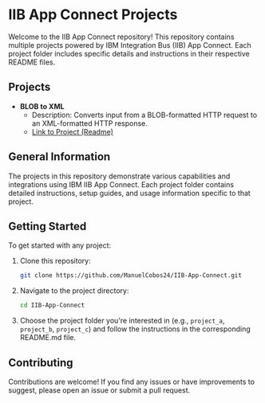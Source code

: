 # IIB App Connect Projects

Welcome to the IIB App Connect repository! This repository contains multiple projects powered by IBM Integration Bus (IIB) App Connect. Each project folder includes specific details and instructions in their respective README files.

## Projects

- **BLOB to XML**
  - Description: Converts input from a BLOB-formatted HTTP request to an XML-formatted HTTP response.
  - [Link to Project (Readme)](./BLOB_TO_XML/README.md)

## General Information

The projects in this repository demonstrate various capabilities and integrations using IBM IIB App Connect. Each project folder contains detailed instructions, setup guides, and usage information specific to that project.

## Getting Started

To get started with any project:

1. Clone this repository:
   ```sh
   git clone https://github.com/ManuelCobos24/IIB-App-Connect.git
   ```
2. Navigate to the project directory:
   ```sh
   cd IIB-App-Connect
   ```
3. Choose the project folder you're interested in (e.g., `project_a`, `project_b`, `project_c`) and follow the instructions in the corresponding README.md file.

## Contributing

Contributions are welcome! If you find any issues or have improvements to suggest, please open an issue or submit a pull request.